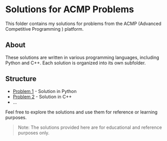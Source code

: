 # Solutions for ACMP Problems
This folder contains my solutions for problems from the ACMP (Advanced Competitive Programming ) platform.

## About

These solutions are written in various programming languages, including Python and C++. Each solution is organized into its own subfolder.

## Structure

- [Problem 1](problem1/) - Solution in Python
- [Problem 2](problem2/) - Solution in C++
- ...

Feel free to explore the solutions and use them for reference or learning purposes.

> Note: The solutions provided here are for educational and reference purposes only.
